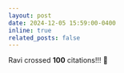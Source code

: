 ```yaml
---
layout: post
date: 2024-12-05 15:59:00-0400
inline: true
related_posts: false
---
```


Ravi crossed <strong>100</strong> citations!!! :star2: